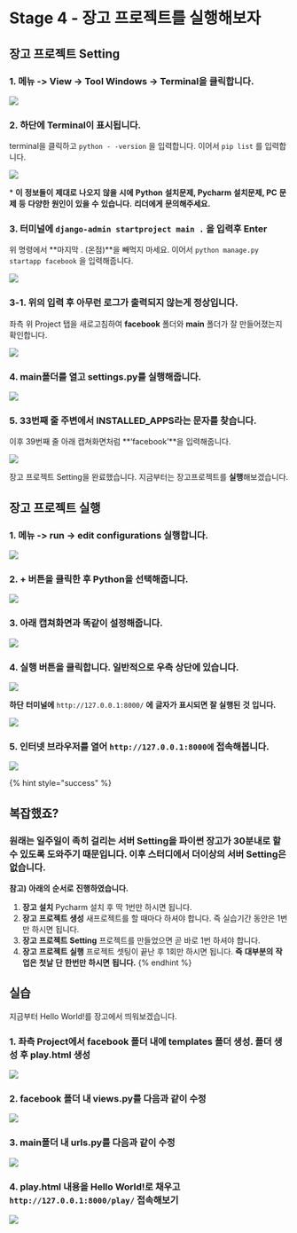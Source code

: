 # Stage 4 - 장고 프로젝트를 실행해보자

## 장고 프로젝트 Setting

### 1. 메뉴 -&gt; View -&gt; Tool Windows -&gt; Terminal을 클릭합니다.

![](../.gitbook/assets/image%20%2884%29.png)

### 2. 하단에 Terminal이 표시됩니다.

terminal을 클릭하고 `python - -version` 을 입력합니다. 이어서 `pip list` 를 입력합니다.

![](../.gitbook/assets/image%20%2821%29.png)

\* **이** **정보들이** **제대로** **나오지** **않을** **시에** **Python** **설치문제, Pycharm** **설치문제, PC** **문제** **등** **다양한** **원인이** **있을** **수** **있습니다.** **리더에게** **문의해주세요.**

### 3. 터미널에 `django-admin startproject main .` 을 입력후 Enter

위 명령에서 **마지막 . \(온점\)**을 빼먹지 마세요. 이어서 `python manage.py startapp facebook` 을 입력해줍니다.

![](../.gitbook/assets/image%20%2830%29.png)

### 3-1. 위의 입력 후 아무런 로그가 출력되지 않는게 정상입니다.

좌측 위 Project 탭을 새로고침하여 **facebook** 폴더와 **main** 폴더가 잘 만들어졌는지 확인합니다.

![](../.gitbook/assets/image%20%2877%29.png)

### 4. main폴더를 열고 settings.py를 실행해줍니다.

![](../.gitbook/assets/image%20%2840%29.png)

### 5. 33번째 줄 주변에서 INSTALLED\_APPS라는 문자를 찾습니다.

이후 39번째 줄 아래 캡쳐화면처럼 **‘facebook’**을 입력해줍니다.

![](../.gitbook/assets/image%20%2846%29.png)

  
장고 프로젝트 Setting을 완료했습니다. 지금부터는 장고프로젝트를 **실행**해보겠습니다.

## 장고 프로젝트 실행

### 1. 메뉴 -&gt; run -&gt; edit configurations 실행합니다.

![](../.gitbook/assets/image%20%2879%29.png)

### 2. + 버튼을 클릭한 후 Python을 선택해줍니다.

![](../.gitbook/assets/image%20%2885%29.png)

### 3. 아래 캡쳐화면과 똑같이 설정해줍니다.

![](../.gitbook/assets/image%20%2852%29.png)

### 4. 실행 버튼을 클릭합니다. 일반적으로 우측 상단에 있습니다.

![](../.gitbook/assets/image%20%2873%29.png)

**하단** **터미널에** `http://127.0.0.1:8000/` **에** **글자가** **표시되면** **잘** **실행된** **것** **입니다.**

![](../.gitbook/assets/image%20%2858%29.png)

### 5. 인터넷 브라우저를 열어 `http://127.0.0.1:8000에` 접속해봅니다.

![](../.gitbook/assets/image%20%2814%29.png)

{% hint style="success" %}
## 복잡했죠?

### 원래는 일주일이 족히 걸리는 서버 Setting을 파이썬 장고가 30분내로 할 수 있도록 도와주기 때문입니다. 이후 스터디에서 더이상의 서버 Setting은 없습니다.

**참고\)** **아래의** **순서로** **진행하였습니다.**

1. **장고** **설치**  Pycharm 설치 후 딱 1번만 하시면 됩니다.
2. **장고** **프로젝트** **생성**  새프로젝트를 할 때마다 하셔야 합니다. 즉 실습기간 동안은 1번만 하시면 됩니다.
3. **장고** **프로젝트** **Setting**  프로젝트를 만들었으면 곧 바로 1번 하셔야 합니다.
4. **장고** **프로젝트** **실행**  프로젝트 셋팅이 끝난 후 1회만 하시면 됩니다.  **즉** **대부분의** **작업은** **첫날** **단** **한번만** **하시면** **됩니다.**
{% endhint %}

## 실습

지금부터 Hello World!를 장고에서 띄워보겠습니다.

### 1. 좌측 Project에서 facebook 폴더 내에 templates 폴더 생성. 폴더 생성 후 play.html 생성

![](../.gitbook/assets/image%20%2876%29.png)

### 2. facebook 폴더 내 views.py를 다음과 같이 수정

![](../.gitbook/assets/image%20%2853%29.png)

### 3. main폴더 내 urls.py를 다음과 같이 수정

![](../.gitbook/assets/image%20%2868%29.png)

### 4. play.html 내용을 Hello World!로 채우고 `http://127.0.0.1:8000/play/` 접속해보기

![](../.gitbook/assets/image%20%2820%29.png)

